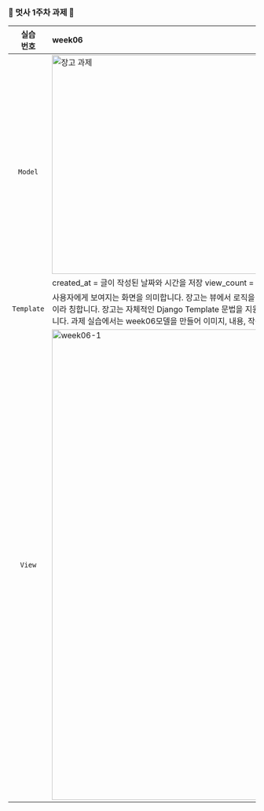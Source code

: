 <br><br>
### 🦁 멋사 1주차 과제 🦁

| 실습 <br> 번호 | week06 | 
|:------:|:------|
|`Model`|<img width="446" alt="장고 과제" src="https://github.com/Likelion-at-SMWU-12th/SeoMunJi/assets/162777421/6e6e120c-71c1-47f9-8689-0d6a0b650f2a"> image = 글에 첨부된 이미지를 저장 content = 글의 내용을 저장 created_at = 글이 작성된 날짜와 시간을 저장 view_count = 글이 조회된 횟수를 저장
|`Template`| 사용자에게 보여지는 화면을 의미합니다. 장고는 뷰에서 로직을 처리한 후 html 파일을 context와 함께 렌더링하는데 이 때의 html 파일을 템플릿이라 칭합니다. 장고는 자체적인 Django Template 문법을 지원하며 이 문법 덕분에 html 파일 내에서 context로 받은 데이터를 활용할 수 있습니다. 과제 실습에서는 week06모델을 만들어 이미지, 내용, 작성일, 조회수가 화면에 나타나도록 하였습니다. 
|`View`| <!-- 이 위치에 캡쳐본을 드래그해서 넣으면 자동으로 코드가 생겨요! --> <img width="959" alt="week06-1" src="https://github.com/Likelion-at-SMWU-12th/SeoMunJi/assets/162777421/48f10778-9287-4ed0-9b63-c975a4dd3dea">
